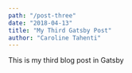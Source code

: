 ```yaml
---
path: "/post-three"
date: "2018-04-13"
title: "My Third Gatsby Post"
author: "Caroline Tahenti"
---
```


This is my third blog post in Gatsby
